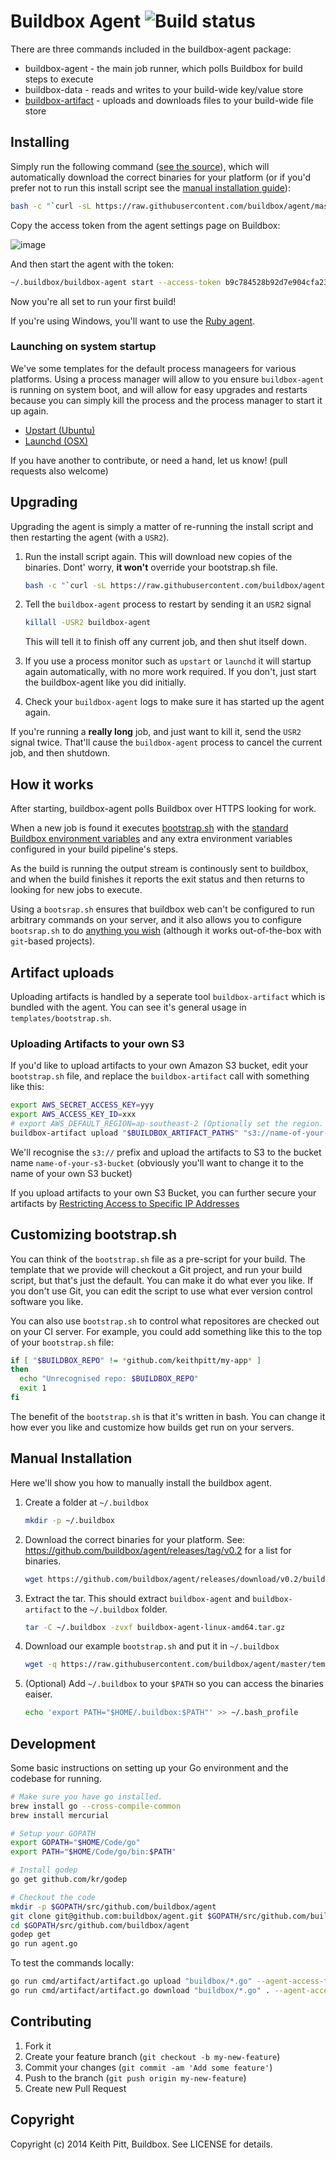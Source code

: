 # Buildbox Agent ![Build status](https://badge.buildbox.io/08e4e12a0a1e478f0994eb1e8d51822c5c74d395.svg?branch=master)

There are three commands included in the buildbox-agent package:

* buildbox-agent - the main job runner, which polls Buildbox for build steps to execute
* buildbox-data - reads and writes to your build-wide key/value store
* [buildbox-artifact](https://buildbox.io/docs/agent/artifacts) - uploads and downloads files to your build-wide file store

## Installing

Simply run the following command ([see the source](https://raw.githubusercontent.com/buildbox/agent/master/install.sh)), which will automatically download the correct binaries for your platform (or if you'd prefer not to run this install script see the [manual installation guide](#manual-installation)):

```bash
bash -c "`curl -sL https://raw.githubusercontent.com/buildbox/agent/master/install.sh`"
```

Copy the access token from the agent settings page on Buildbox:

![image](https://cloud.githubusercontent.com/assets/153/3960325/55662f70-273d-11e4-82c0-75e09d7ee6e6.png)

And then start the agent with the token:

```bash
~/.buildbox/buildbox-agent start --access-token b9c784528b92d7e904cfa238e68701f1
```

Now you're all set to run your first build!

If you're using Windows, you'll want to use the [Ruby agent](https://github.com/buildbox/buildbox-agent-ruby).

### Launching on system startup

We've some templates for the default process manageers for various platforms. Using a process manager will allow to you ensure `buildbox-agent` is running on system boot, and will allow for easy upgrades and restarts because you can simply kill the process and the process manager to start it up again.

* [Upstart (Ubuntu)](/templates/upstart.conf)
* [Launchd (OSX)](/templates/launchd.plist)

If you have another to contribute, or need a hand, let us know! (pull requests also welcome)

## Upgrading

Upgrading the agent is simply a matter of re-running the install script and then restarting the agent (with a `USR2`).

1. Run the install script again. This will download new copies of the binaries. Dont' worry, **it won't** override your bootstrap.sh file.

   ```bash
   bash -c "`curl -sL https://raw.githubusercontent.com/buildbox/agent/master/install.sh`"
   ```

2. Tell the `buildbox-agent` process to restart by sending it an `USR2` signal

   ```bash
   killall -USR2 buildbox-agent
   ```

   This will tell it to finish off any current job, and then shut itself down.

3. If you use a process monitor such as `upstart` or `launchd` it will startup again automatically, with no more work required. If you don't, just start the buildbox-agent like you did initially.

4. Check your `buildbox-agent` logs to make sure it has started up the agent again.

If you're running a **really long** job, and just want to kill it, send the `USR2` signal twice. That'll cause the `buildbox-agent` process to cancel the current job, and then shutdown.

## How it works

After starting, buildbox-agent polls Buildbox over HTTPS looking for work.

When a new job is found it executes [bootstrap.sh](templates/bootstrap.sh) with the [standard Buildbox environment variables](https://buildbox.io/docs/guides/environment-variables) and any extra environment variables configured in your build pipeline's steps.

As the build is running the output stream is continously sent to buildbox, and when the build finishes it reports the exit status and then returns to looking for new jobs to execute.

Using a `bootsrap.sh` ensures that buildbox web can't be configured to run arbitrary commands on your server, and it also allows you to configure `bootsrap.sh` to do [anything you wish](#customizing-bootstrapsh) (although it works out-of-the-box with `git`-based projects).

## Artifact uploads

Uploading artifacts is handled by a seperate tool `buildbox-artifact` which is bundled with the agent. You can see
it's general usage in `templates/bootstrap.sh`.

### Uploading Artifacts to your own S3

If you'd like to upload artifacts to your own Amazon S3 bucket, edit your `bootstrap.sh` file, and replace the `buildbox-artifact`
call with something like this:

```bash
export AWS_SECRET_ACCESS_KEY=yyy
export AWS_ACCESS_KEY_ID=xxx
# export AWS_DEFAULT_REGION=ap-southeast-2 (Optionally set the region. Defaults to us-east-1)
buildbox-artifact upload "$BUILDBOX_ARTIFACT_PATHS" "s3://name-of-your-s3-bucket/$BUILDBOX_JOB_ID" --endpoint $BUILDBOX_AGENT_ENDPOINT
```

We'll recognise the `s3://` prefix and upload the artifacts to S3 to the bucket name `name-of-your-s3-bucket` (obviously you'll want to change it to the name of your own S3 bucket)

If you upload artifacts to your own S3 Bucket, you can further secure your artifacts by [Restricting Access to Specific IP Addresses](https://docs.aws.amazon.com/AmazonS3/latest/dev/AccessPolicyLanguage_UseCases_s3_a.html)

## Customizing bootstrap.sh

You can think of the `bootstrap.sh` file as a pre-script for your build. The template that we provide will checkout
a Git project, and run your build script, but that's just the default. You can make it do what ever you like. If you don't use Git, you can edit the script to use what ever version control software you like.

You can also use `bootstrap.sh` to control what repositores are checked out on your CI server. For example, you could
add something like this to the top of your `bootstrap.sh` file:

```bash
if [ "$BUILDBOX_REPO" != *github.com/keithpitt/my-app* ]
then
  echo "Unrecognised repo: $BUILDBOX_REPO"
  exit 1
fi
```

The benefit of the `bootstrap.sh` is that it's written in bash. You can change it how ever you like and customize how
builds get run on your servers.

## Manual Installation

Here we'll show you how to manually install the buildbox agent.

1. Create a folder at `~/.buildbox`

   ```bash
   mkdir -p ~/.buildbox
   ```

2. Download the correct binaries for your platform. See: https://github.com/buildbox/agent/releases/tag/v0.2 for a list for binaries.

   ```bash
   wget https://github.com/buildbox/agent/releases/download/v0.2/buildbox-agent-linux-amd64.tar.gz
   ```

3. Extract the tar. This should extract `buildbox-agent` and `buildbox-artifact` to the `~/.buildbox` folder.

   ```bash
   tar -C ~/.buildbox -zvxf buildbox-agent-linux-amd64.tar.gz
   ```

4. Download our example `bootstrap.sh` and put it in `~/.buildbox`

   ```bash
   wget -q https://raw.githubusercontent.com/buildbox/agent/master/templates/bootstrap.sh -O ~/.buildbox/bootstrap.sh
   ```

5. (Optional) Add `~/.buildbox` to your `$PATH` so you can access the binaries eaiser.

   ```bash
   echo 'export PATH="$HOME/.buildbox:$PATH"' >> ~/.bash_profile
   ```

## Development

Some basic instructions on setting up your Go environment and the codebase for running.

```bash
# Make sure you have go installed.
brew install go --cross-compile-common
brew install mercurial

# Setup your GOPATH
export GOPATH="$HOME/Code/go"
export PATH="$HOME/Code/go/bin:$PATH"

# Install godep
go get github.com/kr/godep

# Checkout the code
mkdir -p $GOPATH/src/github.com/buildbox/agent
git clone git@github.com:buildbox/agent.git $GOPATH/src/github.com/buildbox/agent
cd $GOPATH/src/github.com/buildbox/agent
godep get
go run agent.go
```

To test the commands locally:

```bash
go run cmd/artifact/artifact.go upload "buildbox/*.go" --agent-access-token=[..] --job [...] --debug
go run cmd/artifact/artifact.go download "buildbox/*.go" . --agent-access-token=[..] --job [...] --debug
```

## Contributing

1. Fork it
2. Create your feature branch (`git checkout -b my-new-feature`)
3. Commit your changes (`git commit -am 'Add some feature'`)
4. Push to the branch (`git push origin my-new-feature`)
5. Create new Pull Request

## Copyright

Copyright (c) 2014 Keith Pitt, Buildbox. See LICENSE for details.
